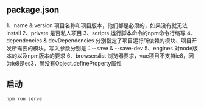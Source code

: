 
## package.json
  1、name & version
    项目名称和项目版本，他们都是必须的，如果没有就无法install
  2、private
    是否私人项目
  3、scripts
    运行脚本命令的npm命令行缩写
  4、dependencies & devDependencies
    分别指定了项目运行所依赖的模块、项目开发所需要的模块。写入参数分别是：--save & --save-dev 
  5、engines
    对node版本的以及npm版本的要求
  6、browserslist
    浏览器要求，vue项目不支持ie8，因为ie8是es3，尚没有Object.defineProperty属性
## 启动

```shell
npm run serve
```